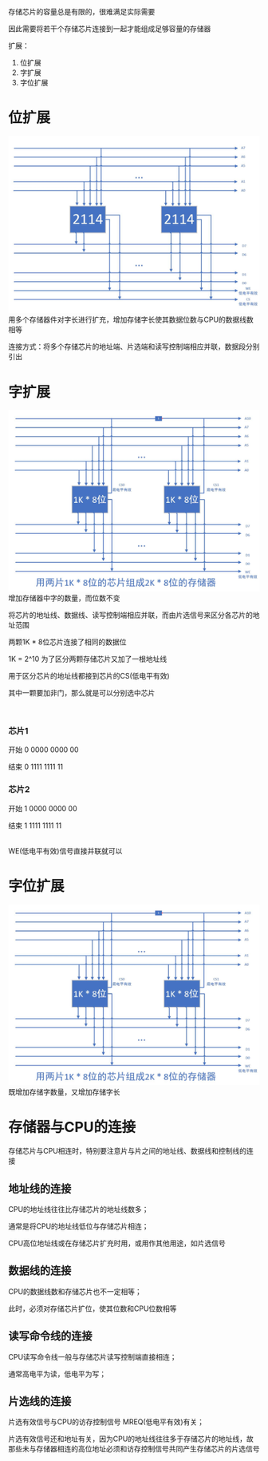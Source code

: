 存储芯片的容量总是有限的，很难满足实际需要

因此需要将若干个存储芯片连接到一起才能组成足够容量的存储器

扩展：
1. 位扩展
2. 字扩展
3. 字位扩展

# 位扩展
![位扩展](https://raw.githubusercontent.com/Juston007/ComputerOrganization/main/Chapter4_Memory/img/%E4%BD%8D%E6%89%A9%E5%B1%95.jpg)
用多个存储器件对字长进行扩充，增加存储字长使其数据位数与CPU的数据线数相等

连接方式：将多个存储芯片的地址端、片选端和读写控制端相应并联，数据段分别引出

# 字扩展
![字扩展](https://raw.githubusercontent.com/Juston007/ComputerOrganization/main/Chapter4_Memory/img/%E5%AD%97%E6%89%A9%E5%B1%95.jpg)
增加存储器中字的数量，而位数不变

将芯片的地址线、数据线、读写控制端相应并联，而由片选信号来区分各芯片的地址范围

两颗1K * 8位芯片连接了相同的数据位

1K = 2^10 为了区分两颗存储芯片又加了一根地址线

用于区分芯片的地址线都接到芯片的CS(低电平有效)

其中一颗要加非门，那么就是可以分别选中芯片

<br>

### 芯片1
开始 0 0000 0000 00

结束 0 1111 1111 11

### 芯片2
开始 1 0000 0000 00

结束 1 1111 1111 11

<br>
WE(低电平有效)信号直接并联就可以
<br>

# 字位扩展
![字扩展](https://raw.githubusercontent.com/Juston007/ComputerOrganization/main/Chapter4_Memory/img/%E5%AD%97%E6%89%A9%E5%B1%95.jpg)
既增加存储字数量，又增加存储字长

# 存储器与CPU的连接
存储芯片与CPU相连时，特别要注意片与片之间的地址线、数据线和控制线的连接

## 地址线的连接
CPU的地址线往往比存储芯片的地址线数多；

通常是将CPU的地址线低位与存储芯片相连；

CPU高位地址线或在存储芯片扩充时用，或用作其他用途，如片选信号

## 数据线的连接
CPU的数据线数和存储芯片也不一定相等；

此时，必须对存储芯片扩位，使其位数和CPU位数相等

## 读写命令线的连接
CPU读写命令线一般与存储芯片读写控制端直接相连；

通常高电平为读，低电平为写；

## 片选线的连接
片选有效信号与CPU的访存控制信号 MREQ(低电平有效)有关；

片选有效信号还和地址有关，因为CPU的地址线往往多于存储芯片的地址线，故那些未与存储器相连的高位地址必须和访存控制信号共同产生存储芯片的片选信号